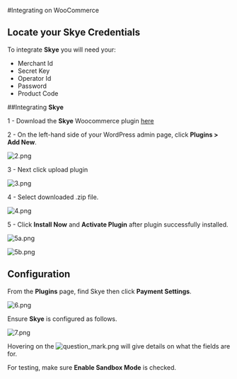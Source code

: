 #Integrating on WooCommerce

## Locate your **Skye** Credentials

To integrate **Skye** you will need your:

* Merchant Id
* Secret Key
* Operator Id
* Password
* Product Code

##Integrating **Skye**

1 - Download the **Skye** Woocommerce plugin [here](https://github.com/skyecard/woocommerce-skye-online/releases)

2 - On the left-hand side of your WordPress admin page, click **Plugins > Add New**.

![2.png](https://raw.githubusercontent.com/skyecard/skyedocs/develop/docs/img/ecommerce/woocommerce/2.png)

3 - Next click upload plugin

![3.png](https://raw.githubusercontent.com/skyecard/skyedocs/develop/docs/img/ecommerce/woocommerce/3.png)

4 - Select downloaded .zip file.

![4.png](https://raw.githubusercontent.com/skyecard/skyedocs/develop/docs/img/ecommerce/woocommerce/4.png)

5 - Click **Install Now** and **Activate Plugin** after plugin successfully installed.

![5a.png](https://raw.githubusercontent.com/skyecard/skyedocs/develop/docs/img/ecommerce/woocommerce/5a.png)


![5b.png](https://raw.githubusercontent.com/skyecard/skyedocs/develop/docs/img/ecommerce/woocommerce/5b.png)

## Configuration

From the **Plugins** page, find Skye then click **Payment Settings**.

![6.png](https://raw.githubusercontent.com/skyecard/skyedocs/develop/docs/img/ecommerce/woocommerce/6.png)

Ensure **Skye** is configured as follows.

![7.png](https://raw.githubusercontent.com/skyecard/skyedocs/develop/docs/img/ecommerce/woocommerce/7.png)

Hovering on the ![question_mark.png](https://raw.githubusercontent.com/skyecard/skyedocs/develop/docs/img/ecommerce/woocommerce/question_mark.png) will give details on what the fields are for.

For testing, make sure **Enable Sandbox Mode** is checked. 

